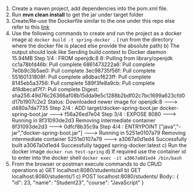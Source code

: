 1. Create a maven project, add dependencies into the pom.xml file. 
2. Run **mvn clean install** to get the jar under target folder
3. Create/Re-use the Dockerfile  similar to the one under this repo else refer to this [link](https://www.youtube.com/watch?v=FlSup_eelYE)
4. Use the following commands to create and run the project as a docker image
    a) `docker build -t spring-docker .` ( run from the directory where the docker file is placed else provide the absolute path)
    b) The output should look like
        Sending build context to Docker daemon  15.94MB
        Step 1/4 : FROM openjdk:8
        8: Pulling from library/openjdk
        cc1a78bfd46b: Pull complete 
        6861473222a6: Pull complete 
        7e0b9c3b5ae0: Pull complete 
        3ec98735f56f: Pull complete 
        55160131808f: Pull complete 
        a8dbacf623ff: Pull complete 
        8145eb5a3756: Pull complete 
        589f3fe8a9cb: Pull complete 
        4f8dbecaf7f7: Pull complete 
        Digest: sha256:49d76c26366af08b15dda9e5c1288b2bdf02c7bc1699a623cfd0d17b1907c2e2
        Status: Downloaded newer image for openjdk:8
         ---> d480a7da7735
        Step 2/4 : ADD target/docker-spring-boot.jar docker-spring-boot.jar
         ---> f56a26ed7e04
        Step 3/4 : EXPOSE 8080
         ---> Running in 8f31093de2d3
        Removing intermediate container 8f31093de2d3
         ---> 0dfcf8b35c9a
        Step 4/4 : ENTRYPOINT ["java","-jar","docker-spring-boot.jar"]
         ---> Running in 5251e0107a79
        Removing intermediate container 5251e0107a79
         ---> a3067a0d1ed4
        Successfully built a3067a0d1ed4
        Successfully tagged spring-docker:latest
    c)  Run the docker image
        `docker run test-spring`
    d) If required use the container id to enter into the docker shell
        `docker exec -it a3067a0d1ed4 /bin/bash`
5.  From the browser or postman execute commands to do CRUD operations
    a) GET localhost:8080/students/all
    b) GET localhost:8080/students/1
    c) POST localhost:8080/students/
            Body::
            {
                    "id": 23,
                    "name": "Student23",
                    "course": "JavaScript"
            }            
        